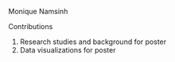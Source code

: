 Monique Namsinh

Contributions

1. Research studies and background for poster
2. Data visualizations for poster
